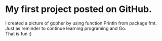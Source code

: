# My first project posted on GitHub.

I created a picture of gopher by using function Println from package fmt.  
Just as reminder to continue learning programing and Go.  
That is fun :)